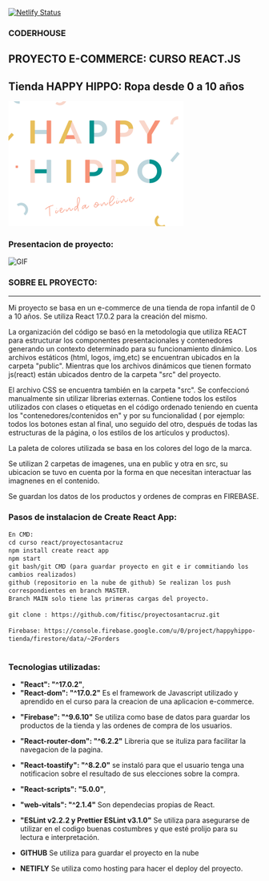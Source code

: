 [![Netlify Status](https://api.netlify.com/api/v1/badges/49452fdc-8a4e-49aa-b791-3becf49419bc/deploy-status)](https://app.netlify.com/sites/fancy-manatee-1171c6/deploys)

### CODERHOUSE
## PROYECTO E-COMMERCE: CURSO REACT.JS 

## Tienda HAPPY HIPPO: Ropa desde 0 a 10 años


![](/src/assets/imgs/logoHH.png)

### Presentacion de proyecto:
![GIF](./src/assets/imgs/tiendahh.gif)

### SOBRE EL PROYECTO:
---
Mi proyecto se basa en un e-commerce de una tienda de ropa infantil de 0 a 10 años. 
Se utiliza React 17.0.2 para la creación del mismo.

 La organización del código se basó en la metodologia que utiliza REACT para estructurar los componentes presentacionales y contenedores generando un contexto determinado para su funcionamiento dinámico. 
Los archivos estáticos (html, logos, img,etc) se encuentran ubicados en la carpeta "public". Mientras que los archivos dinámicos que tienen formato js(react) están ubicados dentro de la carpeta "src" del proyecto.

El archivo CSS se encuentra también en la carpeta "src". Se confeccionó manualmente sin utilizar librerias externas. Contiene todos los estilos utilizados con clases o etiquetas en el código ordenado teniendo en cuenta los "contenedores/contenidos en" y por su funcionalidad ( por ejemplo: todos los botones estan al final, uno seguido del otro, después de todas las estructuras de la página, o los estilos de los artículos y productos).

La paleta de colores utilizada se basa en los colores del logo de la marca.

Se utilizan 2 carpetas de imagenes, una en public y otra en src, su ubicacion se tuvo en cuenta por la forma en que necesitan interactuar las imagnenes en el contenido.

Se guardan los datos de los productos y ordenes de compras en FIREBASE.


### Pasos de instalacion de Create React App:
```
En CMD:
cd curso react/proyectosantacruz
npm install create react app
npm start
git bash/git CMD (para guardar proyecto en git e ir commitiando los cambios realizados)
github (repositorio en la nube de github) Se realizan los push correspondientes en branch MASTER. 
Branch MAIN solo tiene las primeras cargas del proyecto.

git clone : https://github.com/fitisc/proyectosantacruz.git

Firebase: https://console.firebase.google.com/u/0/project/happyhippo-tienda/firestore/data/~2Forders


``` 
### Tecnologias utilizadas:

* **"React": "^17.0.2"**,
* **"React-dom": "^17.0.2"**
Es el framework de Javascript utilizado y aprendido en el curso para la creacion de una aplicacion e-commerce.

+ **"Firebase": "^9.6.10"**
 Se utiliza como base de datos para guardar los productos de la tienda y las ordenes de compra de los usuarios.

* **"React-router-dom": "^6.2.2"**
Libreria que se ituliza para facilitar la navegacion de la pagina.

+  **"React-toastify": "^8.2.0"**
 se instaló para que el usuario tenga una notificacion sobre el resultado de sus elecciones sobre la compra.

*  **"React-scripts": "5.0.0"**,
+  **"web-vitals": "^2.1.4"** 
Son dependecias propias de React.

* **"ESLint v2.2.2 y Prettier ESLint v3.1.0"**
Se utiliza para asegurarse de utilizar en el codigo buenas costumbres y que esté prolijo para su lectura e interpretación.

+ **GITHUB**
Se utiliza para guardar el proyecto en la nube

* **NETIFLY**
Se utiliza como hosting para hacer el deploy del proyecto.




